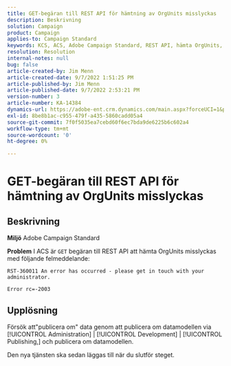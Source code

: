 ```yaml
---
title: GET-begäran till REST API för hämtning av OrgUnits misslyckas
description: Beskrivning
solution: Campaign
product: Campaign
applies-to: Campaign Standard
keywords: KCS, ACS, Adobe Campaign Standard, REST API, hämta OrgUnits, failed, republish, data model
resolution: Resolution
internal-notes: null
bug: false
article-created-by: Jim Menn
article-created-date: 9/7/2022 1:51:25 PM
article-published-by: Jim Menn
article-published-date: 9/7/2022 2:53:21 PM
version-number: 3
article-number: KA-14384
dynamics-url: https://adobe-ent.crm.dynamics.com/main.aspx?forceUCI=1&pagetype=entityrecord&etn=knowledgearticle&id=f6147927-b42e-ed11-9db1-0022480866ad
exl-id: 8be8b1ac-c955-479f-a435-5860cadd05a4
source-git-commit: 7f0f5035ea7cebd60f6ec7bda9de6225b6c602a4
workflow-type: tm+mt
source-wordcount: '0'
ht-degree: 0%

---
```


# GET-begäran till REST API för hämtning av OrgUnits misslyckas

## Beskrivning


<b>Miljö</b>
Adobe Campaign Standard

<b>Problem</b>
I ACS är `GET` begäran till REST API att hämta OrgUnits misslyckas med följande felmeddelande:


```
RST-360011 An error has occurred - please get in touch with your administrator.

Error rc=-2003
```



## Upplösning


Försök att&quot;publicera om&quot; data genom att publicera om datamodellen via [!UICONTROL Administration] | [!UICONTROL Development] | [!UICONTROL Publishing,] och publicera om datamodellen.

Den nya tjänsten ska sedan läggas till när du slutför steget.
